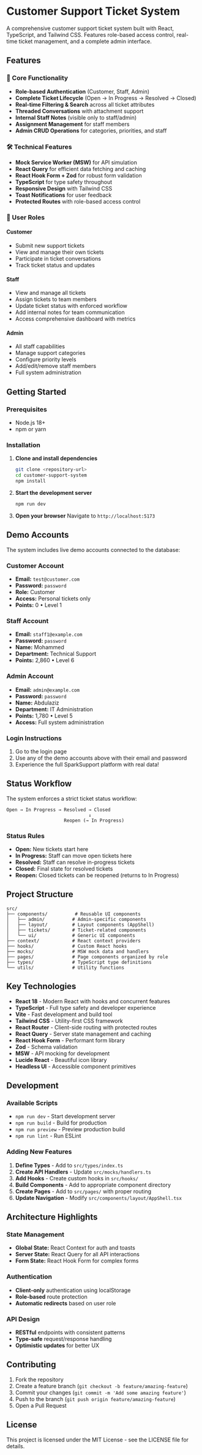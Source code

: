# Customer Support Ticket System

A comprehensive customer support ticket system built with React, TypeScript, and Tailwind CSS. Features role-based access control, real-time ticket management, and a complete admin interface.

## Features

### 🎯 Core Functionality
- **Role-based Authentication** (Customer, Staff, Admin)
- **Complete Ticket Lifecycle** (Open → In Progress → Resolved → Closed)
- **Real-time Filtering & Search** across all ticket attributes
- **Threaded Conversations** with attachment support
- **Internal Staff Notes** (visible only to staff/admin)
- **Assignment Management** for staff members
- **Admin CRUD Operations** for categories, priorities, and staff

### 🛠 Technical Features
- **Mock Service Worker (MSW)** for API simulation
- **React Query** for efficient data fetching and caching
- **React Hook Form + Zod** for robust form validation
- **TypeScript** for type safety throughout
- **Responsive Design** with Tailwind CSS
- **Toast Notifications** for user feedback
- **Protected Routes** with role-based access control

### 👥 User Roles

#### Customer
- Submit new support tickets
- View and manage their own tickets
- Participate in ticket conversations
- Track ticket status and updates

#### Staff
- View and manage all tickets
- Assign tickets to team members
- Update ticket status with enforced workflow
- Add internal notes for team communication
- Access comprehensive dashboard with metrics

#### Admin
- All staff capabilities
- Manage support categories
- Configure priority levels
- Add/edit/remove staff members
- Full system administration

## Getting Started

### Prerequisites
- Node.js 18+ 
- npm or yarn

### Installation

1. **Clone and install dependencies**
   ```bash
   git clone <repository-url>
   cd customer-support-system
   npm install
   ```

2. **Start the development server**
   ```bash
   npm run dev
   ```

3. **Open your browser**
   Navigate to `http://localhost:5173`

## Demo Accounts

The system includes live demo accounts connected to the database:

### Customer Account
- **Email:** `test@customer.com`
- **Password:** `password`
- **Role:** Customer  
- **Access:** Personal tickets only
- **Points:** 0 • Level 1

### Staff Account
- **Email:** `staff1@example.com`
- **Password:** `password`
- **Name:** Mohammed
- **Department:** Technical Support
- **Points:** 2,860 • Level 6

### Admin Account
- **Email:** `admin@example.com`
- **Password:** `password`
- **Name:** Abdulaziz
- **Department:** IT Administration
- **Points:** 1,780 • Level 5
- **Access:** Full system administration

### Login Instructions
1. Go to the login page
2. Use any of the demo accounts above with their email and password
3. Experience the full SparkSupport platform with real data!

## Status Workflow

The system enforces a strict ticket status workflow:

```
Open → In Progress → Resolved → Closed
                              ↓
                     Reopen (→ In Progress)
```

### Status Rules
- **Open:** New tickets start here
- **In Progress:** Staff can move open tickets here
- **Resolved:** Staff can resolve in-progress tickets
- **Closed:** Final state for resolved tickets
- **Reopen:** Closed tickets can be reopened (returns to In Progress)

## Project Structure

```
src/
├── components/          # Reusable UI components
│   ├── admin/          # Admin-specific components
│   ├── layout/         # Layout components (AppShell)
│   ├── tickets/        # Ticket-related components
│   └── ui/             # Generic UI components
├── context/            # React context providers
├── hooks/              # Custom React hooks
├── mocks/              # MSW mock data and handlers
├── pages/              # Page components organized by role
├── types/              # TypeScript type definitions
└── utils/              # Utility functions
```

## Key Technologies

- **React 18** - Modern React with hooks and concurrent features
- **TypeScript** - Full type safety and developer experience
- **Vite** - Fast development and build tool
- **Tailwind CSS** - Utility-first CSS framework
- **React Router** - Client-side routing with protected routes
- **React Query** - Server state management and caching
- **React Hook Form** - Performant form library
- **Zod** - Schema validation
- **MSW** - API mocking for development
- **Lucide React** - Beautiful icon library
- **Headless UI** - Accessible component primitives

## Development

### Available Scripts

- `npm run dev` - Start development server
- `npm run build` - Build for production
- `npm run preview` - Preview production build
- `npm run lint` - Run ESLint

### Adding New Features

1. **Define Types** - Add to `src/types/index.ts`
2. **Create API Handlers** - Update `src/mocks/handlers.ts`
3. **Add Hooks** - Create custom hooks in `src/hooks/`
4. **Build Components** - Add to appropriate component directory
5. **Create Pages** - Add to `src/pages/` with proper routing
6. **Update Navigation** - Modify `src/components/layout/AppShell.tsx`

## Architecture Highlights

### State Management
- **Global State:** React Context for auth and toasts
- **Server State:** React Query for all API interactions
- **Form State:** React Hook Form for complex forms

### Authentication
- **Client-only** authentication using localStorage
- **Role-based** route protection
- **Automatic redirects** based on user role

### API Design
- **RESTful** endpoints with consistent patterns
- **Type-safe** request/response handling
- **Optimistic updates** for better UX

## Contributing

1. Fork the repository
2. Create a feature branch (`git checkout -b feature/amazing-feature`)
3. Commit your changes (`git commit -m 'Add some amazing feature'`)
4. Push to the branch (`git push origin feature/amazing-feature`)
5. Open a Pull Request

## License

This project is licensed under the MIT License - see the LICENSE file for details.